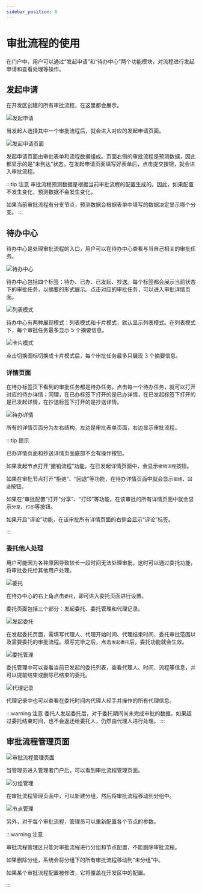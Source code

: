 ```yaml
---
sidebar_position: 6
---
```


# 审批流程的使用

在门户中，用户可以通过“发起申请”和“待办中心”两个功能模块，对流程进行发起申请和查看处理等操作。

## 发起申请

在开发区创建的所有审批流程，在这里都会展示。

![发起申请](./img/workflow_2025-08-26_11-25-20.png)

当发起人选择其中一个审批流程后，就会进入对应的发起申请页面。

![发起申请页面](./img/workflow_2025-08-26_11-28-21.png)

发起申请页面由审批表单和流程数据组成。页面右侧的审批流程是预测数据，因此都显示的是“未到达”状态。在发起申请页面填写好表单后，点击提交按钮，就会进入审批流程。

:::tip 注意
审批流程预测数据是根据当前审批流程的配置生成的。因此，如果配置不发生变化，预测数据不会发生变化。

如果当前审批流程有分支节点，预测数据会根据表单中填写的数据决定显示哪个分支。
:::

## 待办中心

待办中心是处理审批流程的入口，用户可以在待办中心查看与当自己相关的审批任务。

![待办中心](./img/workflow_2025-08-26_11-55-05.png)

待办中心包括四个标签：待办、已办、已发起、抄送。每个标签都会展示当前状态下的审批任务，以摘要的形式展示。点击对应的审批任务，可以进入审批详情页面。

![列表模式](./img/workflow_2025-08-26_13-43-18.png)

待办中心有两种展现模式：列表模式和卡片模式，默认显示列表模式。在列表模式下，每个审批任务最多显示 5 个摘要信息。

![卡片模式](./img/workflow_2025-08-26_13-45-29.png)

点击切换图标切换成卡片模式后，每个审批任务最多只展现 3 个摘要信息。

### 详情页面

在待办标签页下看到的审批任务都是待办任务。点击每一个待办任务，就可以打开对应的待办详情；同理，在已办标签下打开的是已办详情，在已发起标签下打开的是已发起详情，在抄送标签下打开的是抄送详情。

![待办详情](./img/workflow_2025-08-26_14-06-21.png)

所有的详情页面分为左右结构，左边是审批表单页面，右边显示审批流程。

:::tip 提示

已办详情页面和抄送详情页面底部不会有操作按钮。

如果发起节点打开“撤销流程”功能，在已发起详情页面中，会显示`撤销流程`按钮。

如果在审批节点打开“拒绝”、“回退”等功能，在待办详情页面中就会显示`拒绝`、`回退`按钮。

如果在“审批配置”打开“分享”、“打印”等功能，在该审批的所有详情页面中就会显示`分享`、`打印`等按钮。

如果开启“评论”功能，在该审批所有详情页面的右侧会显示“评论”标签。

:::

### 委托他人处理

用户可能因为各种原因导致较长一段时间无法处理审批，这时可以通过委托功能，将审批委托给其他用户处理。

![委托](./img/workflow_2025-08-26_14-24-56.png)

在待办中心的右上角点击`委托`，即可进入委托页面进行设置。

委托页面包括三个部分：发起委托、委托管理和代理记录。

![发起委托](./img/workflow_2025-08-26_14-27-51.png)

在发起委托页面，需填写代理人、代理开始时间、代理结束时间、委托审批范围以及需要委托的审批流程。填写完毕之后，点击`发起委托`后，委托功能就会生效。

![委托管理](./img/workflow_2025-08-26_14-29-37.png)

委托管理中可以查看当前已发起的委托列表，查看代理人、时间、流程等信息，并可以提前结束或删除已结束的委托。

![代理记录](./img/workflow_2025-08-26_14-30-14.png)

代理记录中也可以查看在委托时间内代理人经手并操作的所有代理信息。

:::warning 注意
委托人发起委托后，对于委托期间尚未完成审批的数据，如果超过委托结束时间，也不会返还给委托人，仍然由代理人进行处理。
:::

## 审批流程管理页面

![审批流程管理页面](./img/workflow_2025-08-26_14-40-48.png)

当管理员进入管理者门户后，可以看到审批流程管理页面。

![分组管理](./img/workflow_2025-08-26_14-47-03.png)

在审批流程管理页面中，可以新建分组，然后将审批流程移动到分组中。

![节点管理](./img/workflow_2025-08-26_14-48-32.png)

另外，对于每个审批流程，管理员可以重新配置各个节点的参数。

:::warning 注意

审批流程管理区只能对审批流程进行分组和节点配置，不能删除审批流程。

如果删除分组，系统会将分组下的所有审批流程移动到“未分组”中。

如果某个审批流程配置被修改，它将覆盖在开发区中的配置。

:::
